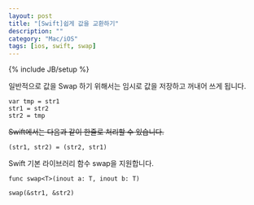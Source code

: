 ```yaml
---
layout: post
title: "[Swift]쉽게 값을 교환하기"
description: ""
category: "Mac/iOS"
tags: [ios, swift, swap]
---
```

{% include JB/setup %}

일반적으로 값을 Swap 하기 위해서는 임시로 값을 저장하고 꺼내어 쓰게 됩니다.

	var tmp = str1
	str1 = str2
	str2 = tmp


<del>Swift에서는 다음과 같이 한줄로 처리할 수 있습니다.</del>

	(str1, str2) = (str2, str1)

Swift 기본 라이브러리 함수 swap을 지원합니다.

	func swap<T>(inout a: T, inout b: T)

	swap(&str1, &str2)